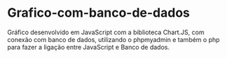 # Grafico-com-banco-de-dados
Gráfico desenvolvido em JavaScript com a biblioteca Chart.JS, com conexão com banco de dados, utilizando o phpmyadmin e também o php para fazer a ligação entre JavaScript e Banco de dados. 
